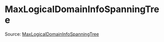 # MaxLogicalDomainInfoSpanningTree

Source: [MaxLogicalDomainInfoSpanningTree](../csrc/scheduler/tools/maxinfo_propagator.h#L167)

